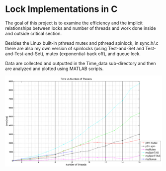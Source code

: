 # Lock Implementations in C
The goal of this project is to examine the efficiency and the implicit relationships between locks
and number of threads and work done inside and outside critical section.

Besides the Linux built-in pthread mutex and pthread spinlock, in sync.h/.c there are also my own version of spinlocks (using Test-and-Set and Test-and-Test-and-Set), mutex (exponential-back off), and queue lock.

Data are collected and outputted in the Time_data sub-directory and then are analyzed and plotted using MATLAB scripts.   

![alt tag](Data_plot/time_vs_numThreads.png)

